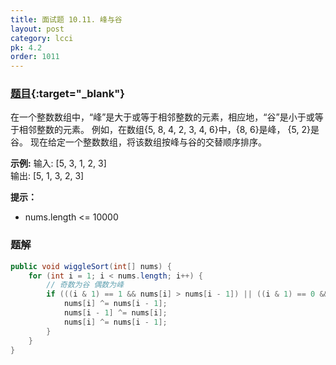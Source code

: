 ```yaml
---
title: 面试题 10.11. 峰与谷
layout: post
category: lcci
pk: 4.2
order: 1011
---
```


### [题目](https://leetcode-cn.com/peaks-and-valleys-lcci/){:target="_blank"}

在一个整数数组中，“峰”是大于或等于相邻整数的元素，相应地，“谷”是小于或等于相邻整数的元素。
例如，在数组{5, 8, 4, 2, 3, 4, 6}中，{8, 6}是峰， {5, 2}是谷。
现在给定一个整数数组，将该数组按峰与谷的交替顺序排序。

**示例:**
输入: [5, 3, 1, 2, 3]  
输出: [5, 1, 3, 2, 3]

**提示：**
- nums.length <= 10000

### 题解

```java
public void wiggleSort(int[] nums) {
    for (int i = 1; i < nums.length; i++) {
        // 奇数为谷 偶数为峰
        if (((i & 1) == 1 && nums[i] > nums[i - 1]) || ((i & 1) == 0 && nums[i] < nums[i - 1])) {
            nums[i] ^= nums[i - 1];
            nums[i - 1] ^= nums[i];
            nums[i] ^= nums[i - 1];
        }
    }
}
```